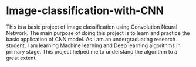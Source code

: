 # Image-classification-with-CNN
This is a basic project of image classification using Convolution Neural Network. The main purpose of doing this project is to learn and practice the basic application of CNN model. As I am an undergraduating research student, I am learning Machine learning and Deep learning algorithms in primary stage. This project helped me to understand the algorithm to a great extent.
